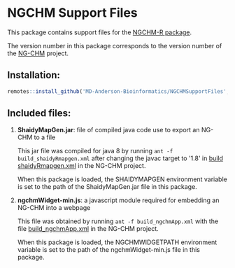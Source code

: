# NGCHM Support Files

This package contains support files for 
the [NGCHM-R package](https://github.com/MD-Anderson-Bioinformatics/NGCHM-R). 

The version number in this package corresponds to the version number of the [NG-CHM](https://github.com/MD-Anderson-Bioinformatics/NG-CHM) project.

## Installation:

```r
remotes::install_github('MD-Anderson-Bioinformatics/NGCHMSupportFiles', ref='main')
```

## Included files:

1. **ShaidyMapGen.jar**: file of compiled java code use to export an NG-CHM to a file

   This jar file was compiled for java 8 by running `ant -f build_shaidyRmapgen.xml` after changing the javac target to '1.8' in [build shaidyRmapgen.xml](https://github.com/MD-Anderson-Bioinformatics/NG-CHM/blob/master/NGCHM/build_shaidyRmapgen.xml) in the NG-CHM project.

   When this package is loaded, the SHAIDYMAPGEN environment variable
is set to the path of the ShaidyMapGen.jar file in this package.

2. **ngchmWidget-min.js**: a javascript module required for embedding an NG-CHM into a webpage

   This file was obtained by running `ant -f build_ngchmApp.xml` with the file [build_ngchmApp.xml](https://github.com/MD-Anderson-Bioinformatics/NG-CHM/blob/master/NGCHM/build_ngchmApp.xml) in the NG-CHM project.

   When this package is loaded, the NGCHMWIDGETPATH environment variable is set to the path of the ngchmWidget-min.js file in this package.

